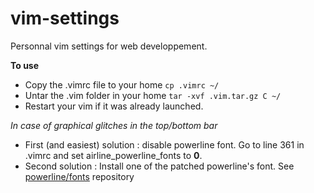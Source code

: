 vim-settings
============

Personnal vim settings for web developpement.

**To use**
* Copy the .vimrc file to your home `cp .vimrc ~/`
* Untar the .vim folder in your home `tar -xvf .vim.tar.gz C ~/`
* Restart your vim if it was already launched.

_In case of graphical glitches in the top/bottom bar_
* First (and easiest) solution : disable powerline font.
  Go to line 361 in .vimrc and set airline_powerline_fonts to **0**.
* Second solution : Install one of the patched powerline's font.
  See [powerline/fonts](https://github.com/powerline/fonts) repository
